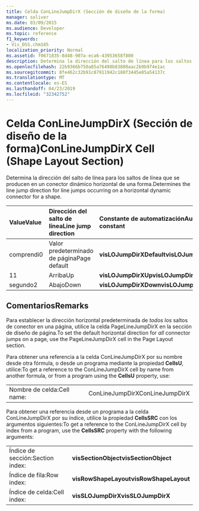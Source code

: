 ```yaml
---
title: Celda ConLineJumpDirX (Sección de diseño de la forma)
manager: soliver
ms.date: 03/09/2015
ms.audience: Developer
ms.topic: reference
f1_keywords:
- Vis_DSS.chm185
localization_priority: Normal
ms.assetid: f0671835-8d48-907a-eca6-43953658f800
description: Determina la dirección del salto de línea para los saltos de línea que se producen en un conector dinámico horizontal de una forma.
ms.openlocfilehash: 22b9366b750a85a76498b83880aac2b9b974e1ac
ms.sourcegitcommit: 8fe462c32b91c87911942c188f3445e85a54137c
ms.translationtype: MT
ms.contentlocale: es-ES
ms.lasthandoff: 04/23/2019
ms.locfileid: "32342752"
---
```

# <a name="conlinejumpdirx-cell-shape-layout-section"></a><span data-ttu-id="40e72-103">Celda ConLineJumpDirX (Sección de diseño de la forma)</span><span class="sxs-lookup"><span data-stu-id="40e72-103">ConLineJumpDirX Cell (Shape Layout Section)</span></span>

<span data-ttu-id="40e72-104">Determina la dirección del salto de línea para los saltos de línea que se producen en un conector dinámico horizontal de una forma.</span><span class="sxs-lookup"><span data-stu-id="40e72-104">Determines the line jump direction for line jumps occurring on a horizontal dynamic connector for a shape.</span></span>
  
|<span data-ttu-id="40e72-105">**Value**</span><span class="sxs-lookup"><span data-stu-id="40e72-105">**Value**</span></span>|<span data-ttu-id="40e72-106">**Dirección del salto de línea**</span><span class="sxs-lookup"><span data-stu-id="40e72-106">**Line jump direction**</span></span>|<span data-ttu-id="40e72-107">**Constante de automatización**</span><span class="sxs-lookup"><span data-stu-id="40e72-107">**Automation constant**</span></span>|
|:-----|:-----|:-----|
| <span data-ttu-id="40e72-108">comprendi</span><span class="sxs-lookup"><span data-stu-id="40e72-108">0</span></span>  <br/> | <span data-ttu-id="40e72-109">Valor predeterminado de página</span><span class="sxs-lookup"><span data-stu-id="40e72-109">Page default</span></span>  <br/> |<span data-ttu-id="40e72-110">**visLOJumpDirXDefault**</span><span class="sxs-lookup"><span data-stu-id="40e72-110">**visLOJumpDirXDefault**</span></span> <br/> |
| <span data-ttu-id="40e72-111">1</span><span class="sxs-lookup"><span data-stu-id="40e72-111">1</span></span>  <br/> | <span data-ttu-id="40e72-112">Arriba</span><span class="sxs-lookup"><span data-stu-id="40e72-112">Up</span></span>  <br/> |<span data-ttu-id="40e72-113">**visLOJumpDirXUp**</span><span class="sxs-lookup"><span data-stu-id="40e72-113">**visLOJumpDirXUp**</span></span> <br/> |
| <span data-ttu-id="40e72-114">segundo</span><span class="sxs-lookup"><span data-stu-id="40e72-114">2</span></span>  <br/> | <span data-ttu-id="40e72-115">Abajo</span><span class="sxs-lookup"><span data-stu-id="40e72-115">Down</span></span>  <br/> |<span data-ttu-id="40e72-116">**visLOJumpDirXDown**</span><span class="sxs-lookup"><span data-stu-id="40e72-116">**visLOJumpDirXDown**</span></span> <br/> |
   
## <a name="remarks"></a><span data-ttu-id="40e72-117">Comentarios</span><span class="sxs-lookup"><span data-stu-id="40e72-117">Remarks</span></span>

<span data-ttu-id="40e72-118">Para establecer la dirección horizontal predeterminada de *todos los* saltos de conector en una página, utilice la celda PageLineJumpDirX en la sección de diseño de página.</span><span class="sxs-lookup"><span data-stu-id="40e72-118">To set the default horizontal direction for  *all*  connector jumps on a page, use the PageLineJumpDirX cell in the Page Layout section.</span></span> 
  
<span data-ttu-id="40e72-119">Para obtener una referencia a la celda ConLineJumpDirX por su nombre desde otra fórmula, o desde un programa mediante la propiedad **CellsU**, utilice:</span><span class="sxs-lookup"><span data-stu-id="40e72-119">To get a reference to the ConLineJumpDirX cell by name from another formula, or from a program using the **CellsU** property, use:</span></span> 
  
|||
|:-----|:-----|
| <span data-ttu-id="40e72-120">Nombre de celda:</span><span class="sxs-lookup"><span data-stu-id="40e72-120">Cell name:</span></span>  <br/> | <span data-ttu-id="40e72-121">ConLineJumpDirX</span><span class="sxs-lookup"><span data-stu-id="40e72-121">ConLineJumpDirX</span></span>  <br/> |
   
<span data-ttu-id="40e72-122">Para obtener una referencia desde un programa a la celda ConLineJumpDirX por su índice, utilice la propiedad **CellsSRC** con los argumentos siguientes:</span><span class="sxs-lookup"><span data-stu-id="40e72-122">To get a reference to the ConLineJumpDirX cell by index from a program, use the **CellsSRC** property with the following arguments:</span></span> 
  
|||
|:-----|:-----|
| <span data-ttu-id="40e72-123">Índice de sección:</span><span class="sxs-lookup"><span data-stu-id="40e72-123">Section index:</span></span>  <br/> |<span data-ttu-id="40e72-124">**visSectionObject**</span><span class="sxs-lookup"><span data-stu-id="40e72-124">**visSectionObject**</span></span> <br/> |
| <span data-ttu-id="40e72-125">Índice de fila:</span><span class="sxs-lookup"><span data-stu-id="40e72-125">Row index:</span></span>  <br/> |<span data-ttu-id="40e72-126">**visRowShapeLayout**</span><span class="sxs-lookup"><span data-stu-id="40e72-126">**visRowShapeLayout**</span></span> <br/> |
| <span data-ttu-id="40e72-127">Índice de celda:</span><span class="sxs-lookup"><span data-stu-id="40e72-127">Cell index:</span></span>  <br/> |<span data-ttu-id="40e72-128">**visSLOJumpDirX**</span><span class="sxs-lookup"><span data-stu-id="40e72-128">**visSLOJumpDirX**</span></span> <br/> |
   

